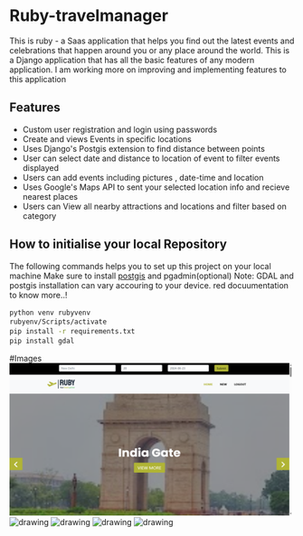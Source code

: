 # Ruby-travelmanager

This is ruby - a Saas application that helps you find out the latest events and celebrations that happen around you or any place around the world. This is a Django application that has all the basic features of any modern application. I am working more on improving and implementing features to this application

## Features

- Custom user registration and login using passwords
- Create and views Events in specific locations
- Uses Django's Postgis extension to find distance between points 
- User can select date and distance to location of event to filter events displayed
- Users can add events including pictures , date-time and location
- Uses Google's Maps API to sent your selected location info and recieve nearest places
- Users can View all nearby attractions and locations and filter based on category 


## How to initialise your local Repository

The following commands helps you to set up this project on your local machine
Make sure to install [postgis](https://postgis.net/) and pgadmin(optional) 
Note:  GDAL and postgis installation can vary accouring to your device. red docuumentation to know more..!
```sh
python venv rubyvenv
rubyenv/Scripts/activate 
pip install -r requirements.txt
pip install gdal
```

#Images
<img src="https://github.com/ArjunKVarma/ruby-travelmanager/blob/main/images/home.png" alt="Home image" width="500" height="270"/>
<img src="drawing.jpg" alt="drawing" width="200" height=""/>
<img src="drawing.jpg" alt="drawing" width="200" height=""/>
<img src="drawing.jpg" alt="drawing" width="200" height=""/>
<img src="drawing.jpg" alt="drawing" width="200" height=""/>

